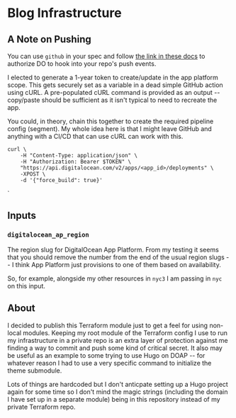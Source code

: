 # Blog Infrastructure

## A Note on Pushing

You can use `github` in your spec and follow [the link in these docs]() to
authorize DO to hook into your repo's push events.

I elected to generate a 1-year token to create/update in the app platform scope.
This gets securely set as a variable in a dead simple GitHub action using cURL.
A pre-populated cURL command is provided as an output -- copy/paste should be
sufficient as it isn't typical to need to recreate the app.

You could, in theory, chain this together to create the required pipeline config
(segment). My whole idea here is that I might leave GitHub and anything with a
CI/CD that can use cURL can work with this.

```shell
curl \
    -H "Content-Type: application/json" \
    -H "Authorization: Bearer $TOKEN" \
    "https://api.digitalocean.com/v2/apps/<app_id>/deployments" \
    -XPOST \
    -d '{"force_build": true}'
```

`

## Inputs

### `digitalocean_ap_region`

The region slug for DigitalOcean App Platform. From my testing it seems that you
should remove the number from the end of the usual region slugs -- I think App
Platform just provisions to one of them based on availability.

So, for example, alongside my other resources in `nyc3` I am passing in `nyc` on
this input.

## About

I decided to publish this Terraform module just to get a feel for using
non-local modules. Keeping my root module of the Terraform config I use to run
my infrastructure in a private repo is an extra layer of protection against me
finding a way to commit  and push some kind of critical secret. It also may be
useful as an example to some trying to use Hugo on DOAP -- for whatever reason I
had to use a very specific command to initialize the theme submodule.

Lots of things are hardcoded but I don't anticpate setting up a Hugo project
again for some time so I don't mind the magic strings (including the domain I
have set up in a separate module) being in this repository instead of my private
Terraform repo.

